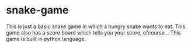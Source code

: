# snake-game

This is just a basic snake game in which a hungry snake wants to eat.
This game also has a score board which tells you your score, ofcourse...
This game is built in python language.
